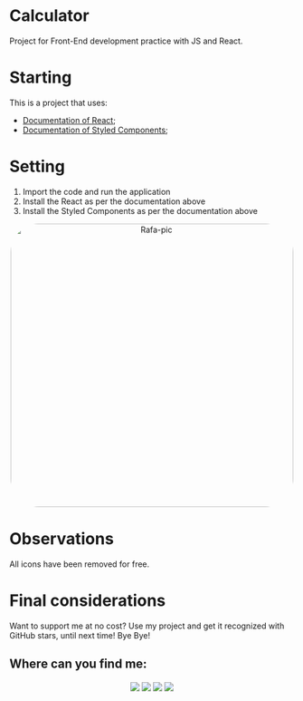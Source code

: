 # Calculator

Project for Front-End development practice with JS and React.

# Starting

This is a project that uses:

- [Documentation of React](https://legacy.reactjs.org/);
- [Documentation of Styled Components](https://styled-components.com/);

# Setting
1. Import the code and run the application
2. Install the React as per the documentation above
3. Install the Styled Components as per the documentation above
<div align="center">
     <img align="center" alt="Rafa-pic" height="500" style="border-radius:50px;" src="hhttps://media.discordapp.net/attachments/971779446862385162/1105310832843300934/calculator.jpg">
 </div>
 
# Observations
All icons have been removed for free.

# Final considerations
Want to support me at no cost? Use my project and get it recognized with GitHub stars, until next time! Bye Bye!

## Where can you find me:
</div> 
<div align="center"> 
 
  <a href="https://wa.me/5581992006647?text=Ola!%20Vi%20Seu%20perfil%20no%20GitHub!" target="_blank"><img align="center" src="https://img.shields.io/badge/WhatsApp-25D366?style=for-the-badge&logo=whatsapp&logoColor=white" target="_blank"></a>
  <a href="https://t.me/PNascimentoDev" target="_blank"><img align="center" src="https://img.shields.io/badge/Telegram-2CA5E0?style=for-the-badge&logo=telegram&logoColor=white" target="_blank"></a>
  <a href = "mailto:pnmelo2808@gmail.com"><img align="center" src="https://img.shields.io/badge/-Gmail-%23333?style=for-the-badge&logo=gmail&logoColor=white" target="_blank"></a>
  <a href="https://www.linkedin.com/in/pnascimentodev/" target="_blank"><img align="center" src="https://img.shields.io/badge/-LinkedIn-%230077B5?style=for-the-badge&logo=linkedin&logoColor=white" target="_blank"></a> 
</div>

